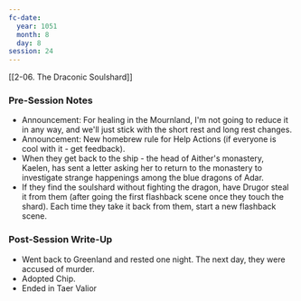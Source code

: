 ```yaml
---
fc-date:
  year: 1051
  month: 8
  day: 8
session: 24
---
```

 [[2-06. The Draconic Soulshard]]

### Pre-Session Notes

* Announcement: For healing in the Mournland, I'm not going to reduce it in any way, and we'll just stick with the short rest and long rest changes.
* Announcement: New homebrew rule for Help Actions (if everyone is cool with it - get feedback).
* When they get back to the ship - the head of Aither's monastery, Kaelen, has sent a letter asking her to return to the monastery to investigate strange happenings among the blue dragons of Adar.
* If they find the soulshard without fighting the dragon, have Drugor steal it from them (after going the first flashback scene once they touch the shard). Each time they take it back from them, start a new flashback scene.

### Post-Session Write-Up

- Went back to Greenland and rested one night. The next day, they were accused of murder.
- Adopted Chip.
- Ended in Taer Valior
